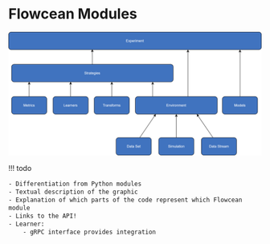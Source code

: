 # Flowcean Modules

![Flowcean Modules](../assets/flowcean_modules.svg)

!!! todo

    - Differentiation from Python modules
    - Textual description of the graphic
    - Explanation of which parts of the code represent which Flowcean module
    - Links to the API!
    - Learner:
        - gRPC interface provides integration
